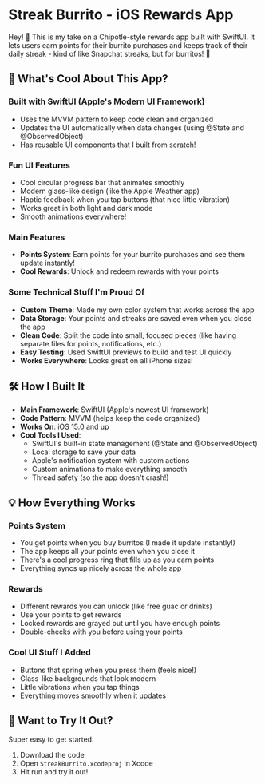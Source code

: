 # Streak Burrito - iOS Rewards App

Hey! 👋 This is my take on a Chipotle-style rewards app built with SwiftUI. It lets users earn points for their burrito purchases and keeps track of their daily streak - kind of like Snapchat streaks, but for burritos! 🌯

## 🎯 What's Cool About This App?

### Built with SwiftUI (Apple's Modern UI Framework)
- Uses the MVVM pattern to keep code clean and organized
- Updates the UI automatically when data changes (using @State and @ObservedObject)
- Has reusable UI components that I built from scratch!

### Fun UI Features
- Cool circular progress bar that animates smoothly
- Modern glass-like design (like the Apple Weather app)
- Haptic feedback when you tap buttons (that nice little vibration)
- Works great in both light and dark mode
- Smooth animations everywhere!

### Main Features
- **Points System**: Earn points for your burrito purchases and see them update instantly!
- **Cool Rewards**: Unlock and redeem rewards with your points

### Some Technical Stuff I'm Proud Of
- **Custom Theme**: Made my own color system that works across the app
- **Data Storage**: Your points and streaks are saved even when you close the app
- **Clean Code**: Split the code into small, focused pieces (like having separate files for points, notifications, etc.)
- **Easy Testing**: Used SwiftUI previews to build and test UI quickly
- **Works Everywhere**: Looks great on all iPhone sizes!

## 🛠 How I Built It

- **Main Framework**: SwiftUI (Apple's newest UI framework)
- **Code Pattern**: MVVM (helps keep the code organized)
- **Works On**: iOS 15.0 and up
- **Cool Tools I Used**:
  - SwiftUI's built-in state management (@State and @ObservedObject)
  - Local storage to save your data
  - Apple's notification system with custom actions
  - Custom animations to make everything smooth
  - Thread safety (so the app doesn't crash!)

## 💡 How Everything Works

### Points System
- You get points when you buy burritos (I made it update instantly!)
- The app keeps all your points even when you close it
- There's a cool progress ring that fills up as you earn points
- Everything syncs up nicely across the whole app

### Rewards
- Different rewards you can unlock (like free guac or drinks)
- Use your points to get rewards
- Locked rewards are grayed out until you have enough points
- Double-checks with you before using your points

### Cool UI Stuff I Added
- Buttons that spring when you press them (feels nice!)
- Glass-like backgrounds that look modern
- Little vibrations when you tap things
- Everything moves smoothly when it updates

## 🔨 Want to Try It Out?

Super easy to get started:
1. Download the code
2. Open `StreakBurrito.xcodeproj` in Xcode
3. Hit run and try it out!